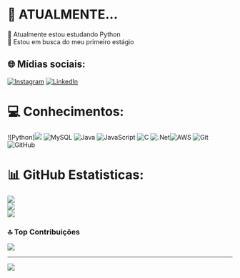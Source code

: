 # 💫 ATUALMENTE...
🐍 Atualmente estou estudando Python<br>📩 Estou em busca do meu primeiro estágio


## 🌐 Mídias sociais:
[![Instagram](https://img.shields.io/badge/Instagram-%23E4405F.svg?logo=Instagram&logoColor=white)](https://instagram.com/https://www.instagram.com/gugarciac/) [![LinkedIn](https://img.shields.io/badge/LinkedIn-%230077B5.svg?logo=linkedin&logoColor=white)](https://linkedin.com/in/https://www.linkedin.com/in/gustavo-garcia-9012a2305/) 

# 💻 Conhecimentos:
 ![Python]<img src="https://cdn.jsdelivr.net/gh/devicons/devicon@latest/icons/python/python-original.svg" /> ![MySQL](https://img.shields.io/badge/mysql-4479A1.svg?style=for-the-badge&logo=mysql&logoColor=white) ![Java](https://img.shields.io/badge/java-%23ED8B00.svg?style=for-the-badge&logo=openjdk&logoColor=white) ![JavaScript](https://img.shields.io/badge/javascript-%23323330.svg?style=for-the-badge&logo=javascript&logoColor=%23F7DF1E) ![C](https://img.shields.io/badge/c-%2300599C.svg?style=for-the-badge&logo=c&logoColor=white) ![.Net](https://img.shields.io/badge/.NET-5C2D91?style=for-the-badge&logo=.net&logoColor=white)![AWS](https://img.shields.io/badge/AWS-%23FF9900.svg?style=for-the-badge&logo=amazon-aws&logoColor=white) ![Git](https://img.shields.io/badge/git-%23F05033.svg?style=for-the-badge&logo=git&logoColor=white) ![GitHub](https://img.shields.io/badge/github-%23121011.svg?style=for-the-badge&logo=github&logoColor=white)
# 📊 GitHub Estatisticas:
![](https://github-readme-stats.vercel.app/api?username=gugarciac&theme=aura&hide_border=false&include_all_commits=true&count_private=true)<br/>
![](https://github-readme-streak-stats.herokuapp.com/?user=gugarciac&theme=aura&hide_border=false)<br/>
![](https://github-readme-stats.vercel.app/api/top-langs/?username=gugarciac&theme=aura&hide_border=false&include_all_commits=true&count_private=true&layout=compact)

### 🔝 Top Contribuições 
![](https://github-contributor-stats.vercel.app/api?username=gugarciac&limit=5&theme=dark&combine_all_yearly_contributions=true)

---
[![](https://visitcount.itsvg.in/api?id=gugarciac&icon=2&color=13)](https://visitcount.itsvg.in)

<!-- Proudly created with GPRM ( https://gprm.itsvg.in ) -->
